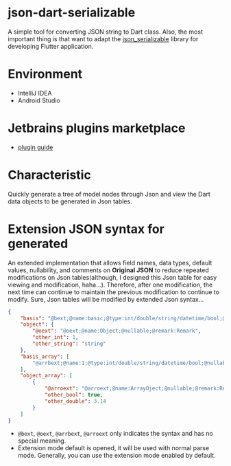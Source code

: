 # json-dart-serializable
A simple tool for converting JSON string to Dart class. Also, 
the most important thing is that want to adapt the [json_serializable](https://pub.dev/packages/json_serializable) library 
for developing Flutter application.

# Environment
* IntelliJ IDEA
* Android Studio

# Jetbrains plugins marketplace
* [plugin guide](https://plugins.jetbrains.com/plugin/21392-json-dart-serializable)

# Characteristic
Quickly generate a tree of model nodes through Json and view the Dart data objects to be generated in Json tables.

# Extension JSON syntax for generated
An extended implementation that allows field names, data types, 
default values, nullability, and comments on **Original JSON** to reduce repeated modifications on Json tables(although, 
I designed this Json table for easy viewing and modification, haha...). 
Therefore, after one modification, the next time can continue to maintain the previous modification to continue to modify.
Sure, Json tables will be modified by extended Json syntax...
```json
{
	"basis": "@bext;@name:basic;@type:int/double/string/datetime/bool;@val:default value;@nullable;@remark:Remark",
	"object": {
		"@oext": "@oext;@name:Object;@nullable;@remark:Remark",
		"other_int": 1,
		"other_string": "string"
	},
	"basis_array": [
		"@arrbext;@name:1;@type:int/double/string/datetime/bool;@nullable;@remark:Remark"
	],
	"object_array": [
		{
			"@arroext": "@arroext;@name:ArrayOject;@nullable;@remark:Remark",
			"other_bool": true,
			"other_double": 3.14
		}
	]
}
```
* `@bext`, `@oext`, `@arrbext`, `@arroext` only indicates the syntax and has no special meaning.
* Extension mode default is opened, it will be used with normal parse mode. Generally, you can use the extension mode enabled by default.